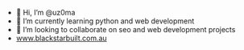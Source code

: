 - 👋 Hi, I’m @uz0ma
- 🌱 I’m currently learning python and web development
- 💞️ I’m looking to collaborate on seo and web development projects
- www.blackstarbuilt.com.au
<!---
uz0ma/uz0ma is a ✨ special ✨ repository because its `README.md` (this file) appears on your GitHub profile.
You can click the Preview link to take a look at your changes.
--->
